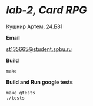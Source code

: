 # *lab-2, Card RPG*

Кушнир Артем, 24.Б81 

**Email**

st135665@student.spbu.ru

**Build**
```
make
```
**Build and Run google tests**
```
make gtests
./tests
```
